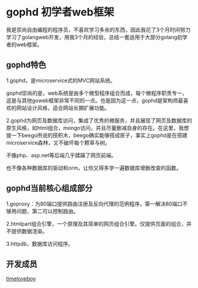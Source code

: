 # gophd 初学者web框架
   我是崇尚自由编程的程序员，不喜欢学习多余的东西，因此我花了3个月时间努力学习了golangweb开发，用我3个月的经验，总结一套适用于大部分golang初学者的web框架。
## gophd特色   
   1.gophd，是microservice式的MVC网站系统。
   
   gophd崇尚的是，web系统是由多个微型程序组合而成，每个微程序职责专一，这是与其他goweb框架非常不同的一点。也是因为这一点，gophd是架构师最喜欢的网站设计风格，适合网站长期扩展功能。
   
   2.gophd为网页及数据库访问，集成了优秀的微服务，并且展现了网页及数据库的原生风格，如html组合，mongo访问，并且尽量删减自身的存在。在这里，我想提一下beego所说的搭积木，beego确实能够搭成房子，事实上gophd是在搭建microservice森林，又不破坏每个颗草与树。
   
   不像php、asp.net等后端几乎蹂躏了网页前端。
   
   也不像各种数据库的驱动和orm，让你又得多学一遍数据库增删改查的函数。
## gophd当前核心组成部分
  1.goproxy：为80端口提供路由注册及反向代理的范例程序。第一解决80端口不够用问题，第二可以控制路由。
  
  2.htmlpart组合引擎，一个原理及其简单的网页组合引擎。仅提供页面的组合，并不提供数据渲染。
  
  3.httpdb，数据库访问程序。
## 开发成员
[timeloveboy](https://github.com/timeloveboy)

  
  
